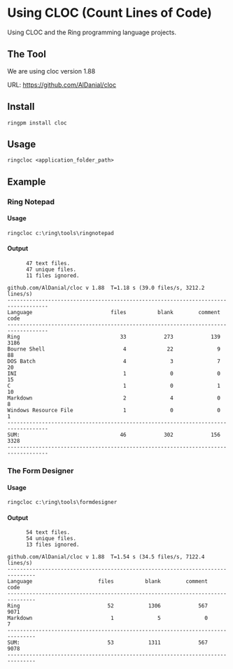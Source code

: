 # Using CLOC (Count Lines of Code)

Using CLOC and the Ring programming language projects.

## The Tool

We are using cloc version 1.88 

URL: https://github.com/AlDanial/cloc

## Install

	ringpm install cloc

## Usage

	ringcloc <application_folder_path>

## Example

### Ring Notepad

#### Usage

	ringcloc c:\ring\tools\ringnotepad

#### Output

	      47 text files.
	      47 unique files.
	      11 files ignored.
	
	github.com/AlDanial/cloc v 1.88  T=1.18 s (39.0 files/s, 3212.2 lines/s)
	-----------------------------------------------------------------------------------
	Language                         files          blank        comment           code
	-----------------------------------------------------------------------------------
	Ring                                33            273            139           3186
	Bourne Shell                         4             22              9             88
	DOS Batch                            4              3              7             20
	INI                                  1              0              0             15
	C                                    1              0              1             10
	Markdown                             2              4              0              8
	Windows Resource File                1              0              0              1
	-----------------------------------------------------------------------------------
	SUM:                                46            302            156           3328
	-----------------------------------------------------------------------------------

### The Form Designer

#### Usage

	ringcloc c:\ring\tools\formdesigner

#### Output

	      54 text files.
	      54 unique files.
	      13 files ignored.
	
	github.com/AlDanial/cloc v 1.88  T=1.54 s (34.5 files/s, 7122.4 lines/s)
	-------------------------------------------------------------------------------
	Language                     files          blank        comment           code
	-------------------------------------------------------------------------------
	Ring                            52           1306            567           9071
	Markdown                         1              5              0              7
	-------------------------------------------------------------------------------
	SUM:                            53           1311            567           9078
	-------------------------------------------------------------------------------